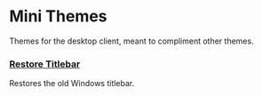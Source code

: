 # Mini Themes

Themes for the desktop client, meant to compliment other themes.

### [Restore Titlebar](RestoreTitlebar)

Restores the old Windows titlebar.

